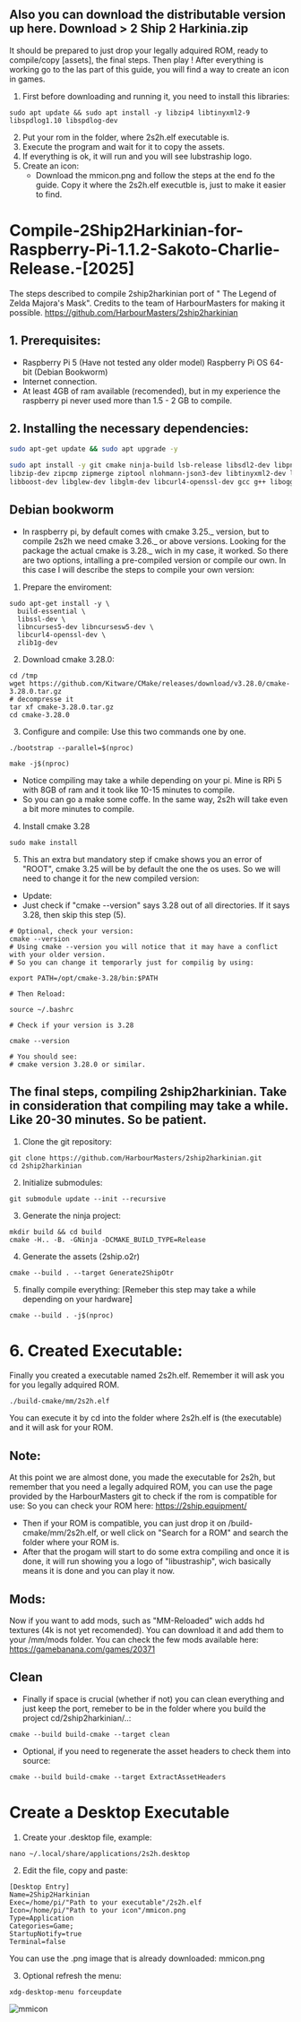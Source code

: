 ## Also you can download the distributable version up here. Download > 2 Ship 2 Harkinia.zip
It should be prepared to just drop your legally adquired ROM, ready to compile/copy [assets], the final steps. Then play !
After everything is working go to the las part of this guide, you will find a way to create an icon in games.

1) First before downloading and running it, you need to install this libraries:
```
sudo apt update && sudo apt install -y libzip4 libtinyxml2-9 libspdlog1.10 libspdlog-dev

```
2) Put your rom in the folder, where 2s2h.elf executable is.
3) Execute the program and wait for it to copy the assets.
4) If everything is ok, it will run and you will see lubstraship logo.
5) Create an icon:
   - Download the mmicon.png and follow the steps at the end fo the guide. Copy it where the 2s2h.elf executble is, just to make it easier to find.

# Compile-2Ship2Harkinian-for-Raspberry-Pi-1.1.2-Sakoto-Charlie-Release.-[2025]
The steps described to compile 2ship2harkinian port of " The Legend of Zelda Majora's Mask".
Credits to the team of HarbourMasters for making it possible.
https://github.com/HarbourMasters/2ship2harkinian

## 1. Prerequisites:

- Raspberry Pi 5 (Have not tested any older model) Raspberry Pi OS 64-bit (Debian Bookworm)
- Internet connection.
- At least 4GB of ram available (recomended), but in my experience the raspberry pi never used more than 1.5 - 2 GB to compile.

## 2. Installing the necessary dependencies:

```bash
sudo apt-get update && sudo apt upgrade -y

sudo apt install -y git cmake ninja-build lsb-release libsdl2-dev libpng-dev libsdl2-net-dev \
libzip-dev zipcmp zipmerge ziptool nlohmann-json3-dev libtinyxml2-dev libspdlog-dev \
libboost-dev libglew-dev libglm-dev libcurl4-openssl-dev gcc g++ libogg-dev libvorbis-dev libvorbisenc-dev libbz2-dev libopus-dev libopusfile-dev pkg-config

```

## Debian bookworm 
- In raspberry pi, by default comes with cmake 3.25._ version, but to compile 2s2h we need cmake 3.26._ or above versions. Looking for the package the actual cmake is 3.28._ wich in my case, it worked. So there are two options, intalling a pre-compiled version or compile our own.
In this case I will describe the steps to compile your own version:

1) Prepare the enviroment:
```
sudo apt-get install -y \
  build-essential \
  libssl-dev \
  libncurses5-dev libncursesw5-dev \
  libcurl4-openssl-dev \
  zlib1g-dev
```
2) Download cmake 3.28.0:
```
cd /tmp
wget https://github.com/Kitware/CMake/releases/download/v3.28.0/cmake-3.28.0.tar.gz
# decompresse it
tar xf cmake-3.28.0.tar.gz
cd cmake-3.28.0
```
3) Configure and compile:
Use this two commands one by one.
```
./bootstrap --parallel=$(nproc)

make -j$(nproc)
```
- Notice compiling may take a while depending on your pi. Mine is RPi 5  with 8GB of ram and it took like 10-15 minutes to compile.
- So you can go a make some coffe. In the same way, 2s2h will take even a bit more minutes to compile.

4) Install cmake 3.28
```
sudo make install
```
5) This an extra but mandatory step if cmake shows you an error of "ROOT", cmake 3.25 will be by default the one the os uses. So we will need to change it for the new compiled version:

- Update:
- Just check if "cmake --version" says 3.28 out of all directories. If it says 3.28, then skip this step (5).
  
```
# Optional, check your version:
cmake --version
# Using cmake --version you will notice that it may have a conflict with your older version.
# So you can change it temporarly just for compilig by using:

export PATH=/opt/cmake-3.28/bin:$PATH

# Then Reload:

source ~/.bashrc

# Check if your version is 3.28

cmake --version

# You should see:
# cmake version 3.28.0 or similar.
```

## The final steps, compiling 2ship2harkinian. Take in consideration that compiling may take a while. Like 20-30 minutes. So be patient.

1) Clone the git repository:
```
git clone https://github.com/HarbourMasters/2ship2harkinian.git
cd 2ship2harkinian
```

2) Initialize submodules:
```
git submodule update --init --recursive
```

3) Generate the ninja project:
```
mkdir build && cd build
cmake -H.. -B. -GNinja -DCMAKE_BUILD_TYPE=Release
```

4)  Generate the assets (2ship.o2r)
```
cmake --build . --target Generate2ShipOtr
```

5) finally compile everything: [Remeber this step may take a while depending on your hardware]
```
cmake --build . -j$(nproc)   
```

# 6. Created Executable:
Finally you created a executable named 2s2h.elf. Remember it will ask you for you legally adquired ROM.
```
./build-cmake/mm/2s2h.elf
```
You can execute it by cd into the folder where 2s2h.elf is (the executable) and it will ask for your ROM.

## Note:
At this point we are almost done, you made the executable for 2s2h, but remember that you need a legally adquired ROM, you can use the page provided by the HarbourMasters git to check if the rom is compatible for use:
So you can check your ROM here:
https://2ship.equipment/

- Then if your ROM is compatible, you can just drop it on /build-cmake/mm/2s2h.elf, or well click on "Search for a ROM" and search the folder where your ROM is.
- After that the progam will start to do some extra compiling and once it is done, it will run showing you a logo of "libustraship", wich basically means it is done and you can play it now.

## Mods:
Now if you want to add mods, such as "MM-Reloaded" wich adds hd textures (4k is not yet recomended). You can download it and add them to your /mm/mods folder. You can check the few mods available here:
https://gamebanana.com/games/20371

## Clean
- Finally if space is crucial (whether if not) you can clean everything and just keep the port, remeber to be in the folder where you build the project cd/2ship2harkinian/..:
```
cmake --build build-cmake --target clean
```
- Optional, if you need to regenerate the asset headers to check them into source:
```
cmake --build build-cmake --target ExtractAssetHeaders
```

# Create a Desktop Executable

1) Create your .desktop file, example:
```
nano ~/.local/share/applications/2s2h.desktop
```

2) Edit the file, copy and paste:
```
[Desktop Entry]
Name=2Ship2Harkinian
Exec=/home/pi/"Path to your executable"/2s2h.elf
Icon=/home/pi/"Path to your icon"/mmicon.png
Type=Application
Categories=Game;
StartupNotify=true
Terminal=false
```
You can use the .png image that is already downloaded: mmicon.png

3) Optional refresh the menu:
```
xdg-desktop-menu forceupdate
```
![mmicon](https://github.com/user-attachments/assets/4d680a59-dee8-44e7-8edc-3b8679e36a48)
